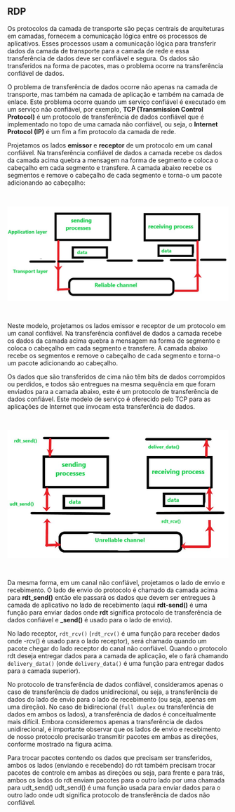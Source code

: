 ## RDP

Os protocolos da camada de transporte são peças centrais de arquiteturas em camadas, fornecem a comunicação lógica entre os processos de aplicativos. Esses processos usam a comunicação lógica para transferir dados da camada de transporte para a camada de rede e essa transferência de dados deve ser confiável e segura. Os dados são transferidos na forma de pacotes, mas o problema ocorre na transferência confiável de dados.

O problema de transferência de dados ocorre não apenas na camada de transporte, mas também na camada de aplicação e também na camada de enlace. Este problema ocorre quando um serviço confiável é executado em um serviço não confiável, por exemplo, **TCP (Transmission Control Protocol)** é um protocolo de transferência de dados confiável que é implementado no topo de uma camada não confiável, ou seja, o **Internet Protocol (IP)** é um fim a fim protocolo da camada de rede.

Projetamos os lados **emissor** e **receptor** de um protocolo em um canal confiável. Na transferência confiável de dados a camada recebe os dados da camada acima quebra a mensagem na forma de segmento e coloca o cabeçalho em cada segmento e transfere. A camada abaixo recebe os segmentos e remove o cabeçalho de cada segmento e torna-o um pacote adicionando ao cabeçalho:

<br>

![channel](../../../../../static/community/docs/tutorials/network/layers/transport/rdp/rdp.jpg)

<br>

Neste modelo, projetamos os lados emissor e receptor de um protocolo em um canal confiável. Na transferência confiável de dados a camada recebe os dados da camada acima quebra a mensagem na forma de segmento e coloca o cabeçalho em cada segmento e transfere. A camada abaixo recebe os segmentos e remove o cabeçalho de cada segmento e torna-o um pacote adicionando ao cabeçalho.

Os dados que são transferidos de cima não têm bits de dados corrompidos ou perdidos, e todos são entregues na mesma sequência em que foram enviados para a camada abaixo, este é um protocolo de transferência de dados confiável. Este modelo de serviço é oferecido pelo TCP para as aplicações de Internet que invocam esta transferência de dados.

<br>

![channel](../../../../../static/community/docs/tutorials/network/layers/transport/rdp/rdp-receive.jpg)

<br>

Da mesma forma, em um canal não confiável, projetamos o lado de envio e recebimento. O lado de envio do protocolo é chamado da camada acima para **rdt_send()** então ele passará os dados que devem ser entregues à camada de aplicativo no lado de recebimento (aqui **rdt-send()** é uma função para enviar dados onde **rdt** significa protocolo de transferência de dados confiável e **_send()** é usado para o lado de envio).

No lado receptor, `rdt_rcv()` (`rdt_rcv()` é uma função para receber dados onde -rcv() é usado para o lado receptor), será chamado quando um pacote chegar do lado receptor do canal não confiável. Quando o protocolo rdt deseja entregar dados para a camada de aplicação, ele o fará chamando `delivery_data()` (onde `delivery_data()` é uma função para entregar dados para a camada superior).

No protocolo de transferência de dados confiável, consideramos apenas o caso de transferência de dados unidirecional, ou seja, a transferência de dados do lado de envio para o lado de recebimento (ou seja, apenas em uma direção). No caso de bidirecional (`full duplex` ou transferência de dados em ambos os lados), a transferência de dados é conceitualmente mais difícil. Embora consideremos apenas a transferência de dados unidirecional, é importante observar que os lados de envio e recebimento de nosso protocolo precisarão transmitir pacotes em ambas as direções, conforme mostrado na figura acima.

Para trocar pacotes contendo os dados que precisam ser transferidos, ambos os lados (enviando e recebendo) do rdt também precisam trocar pacotes de controle em ambas as direções ou seja, para frente e para trás, ambos os lados do rdt enviam pacotes para o outro lado por uma chamada para udt_send() udt_send() é uma função usada para enviar dados para o outro lado onde udt significa protocolo de transferência de dados não confiável.